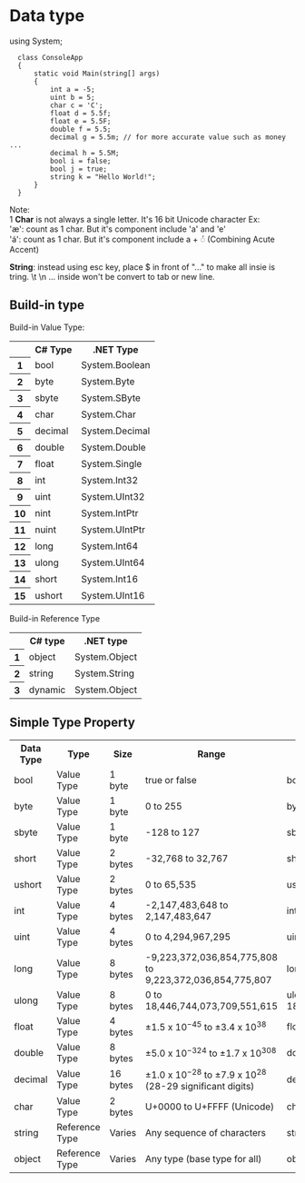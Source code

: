 # Data type
using System;
```
  class ConsoleApp
  {
      static void Main(string[] args)
      {
          int a = -5;
          uint b = 5;
          char c = 'C';
          float d = 5.5f;
          float e = 5.5F;
          double f = 5.5;
          decimal g = 5.5m; // for more accurate value such as money ...
          decimal h = 5.5M;
          bool i = false;
          bool j = true;
          string k = "Hello World!";
      }
  }
```
Note: <br>
1 <strong>Char</strong> is not always a single letter. It's 16 bit Unicode character
Ex: <br> 
'æ': count as 1 char. But it's component include 'a' and 'e' <br>
'á': count as 1 char. But it's component include a + ◌́ (Combining Acute Accent)<br>

<strong>String</strong>: instead using esc key, place $ in front of "..." to make all insie is tring. \t \n ... inside won't be convert to tab or new line.
 

## Build-in type
Build-in Value Type:

<table>
    <tr>
        <th></th>
        <th>C# Type</th>
        <th>.NET Type</th>
    </tr>
    <tr>
        <th>1</th>
        <td>bool</td>
        <td>System.Boolean</td>
    </tr>
    <tr>
        <th>2</th>
        <td>byte</td>
        <td>System.Byte</td>
    </tr>
    <tr>
        <th>3</th>
        <td>sbyte</td>
        <td>System.SByte</td>
    </tr>
    <tr>
        <th>4</th>
        <td>char</td>
        <td>System.Char</td>
    </tr>
    <tr>
        <th>5</th>
        <td>decimal</td>
        <td>System.Decimal</td>
    </tr>
    <tr>
        <th>6</th>
        <td>double</td>
        <td>System.Double</td>
    </tr>
    <tr>
        <th>7</th>
        <td>float</td>
        <td>System.Single</td>
    </tr>
    <tr>
        <th>8</th>
        <td>int</td>
        <td>System.Int32</td>
    </tr>
    <tr>
        <th>9</th>
        <td>uint</td>
        <td>System.UInt32</td>
    </tr>
    <tr>
        <th>10</th>
        <td>nint</td>
        <td>System.IntPtr</td>
    </tr>
    <tr>
        <th>11</th>
        <td>nuint</td>
        <td>System.UIntPtr</td>
    </tr>
    <tr>
        <th>12</th>
        <td>long</td>
        <td>System.Int64</td>
    </tr>
    <tr>
        <th>13</th>
        <td>ulong</td>
        <td>System.UInt64</td>
    </tr>
    <tr>
        <th>14</th>
        <td>short</td>
        <td>System.Int16</td>
    </tr>
    <tr>
        <th>15</th>
        <td>ushort</td>
        <td>System.UInt16</td>
    </tr>
</table>

Build-in Reference Type
<table>
    <tr>
        <th></th>
        <th>C# type</th>
        <th>.NET type</th>
    </tr>
    <tr>
        <th>1</th>
        <td>object</td>
        <td>System.Object</td>
    </tr>
    <tr>
        <th>2</th>
        <td>string</td>
        <td>System.String</td>
    </tr>
    <tr>
        <th>3</th>
        <td>dynamic</td>
        <td>System.Object</td>
    </tr>
</table>

## Simple Type Property

<table>
    <tr>
        <th>Data Type</th>
        <th>Type</th>
        <th>Size</th>
        <th>Range</th>
        <th>Example</th>
        <th>Nullable</th>
        <th>Default Value</th>
    </tr>
    <tr>
        <td>bool</td>
        <td>Value Type</td>
        <td>1 byte</td>
        <td>true or false</td>
        <td>bool isActive = true;</td>
        <td>Yes</td>
        <td>false</td>
    </tr>
    <tr>
        <td>byte</td>
        <td>Value Type</td>
        <td>1 byte</td>
        <td>0 to 255</td>
        <td>byte b = 255;</td>
        <td>Yes</td>
        <td>0</td>
    </tr>
    <tr>
        <td>sbyte</td>
        <td>Value Type</td>
        <td>1 byte</td>
        <td>-128 to 127</td>
        <td>sbyte sb = -128;</td>
        <td>Yes</td>
        <td>0</td>
    </tr>
    <tr>
        <td>short</td>
        <td>Value Type</td>
        <td>2 bytes</td>
        <td>-32,768 to 32,767</td>
        <td>short s = 30000;</td>
        <td>Yes</td>
        <td>0</td>
    </tr>
    <tr>
        <td>ushort</td>
        <td>Value Type</td>
        <td>2 bytes</td>
        <td>0 to 65,535</td>
        <td>ushort us = 65535;</td>
        <td>Yes</td>
        <td>0</td>
    </tr>
    <tr>
        <td>int</td>
        <td>Value Type</td>
        <td>4 bytes</td>
        <td>-2,147,483,648 to 2,147,483,647</td>
        <td>int i = 100;</td>
        <td>Yes</td>
        <td>0</td>
    </tr>
    <tr>
        <td>uint</td>
        <td>Value Type</td>
        <td>4 bytes</td>
        <td>0 to 4,294,967,295</td>
        <td>uint ui = 4000000000;</td>
        <td>Yes</td>
        <td>0</td>
    </tr>
    <tr>
        <td>long</td>
        <td>Value Type</td>
        <td>8 bytes</td>
        <td>-9,223,372,036,854,775,808 to 9,223,372,036,854,775,807</td>
        <td>long l = 10000000000;</td>
        <td>Yes</td>
        <td>0</td>
    </tr>
    <tr>
        <td>ulong</td>
        <td>Value Type</td>
        <td>8 bytes</td>
        <td>0 to 18,446,744,073,709,551,615</td>
        <td>ulong ul = 18446744073709551615;</td>
        <td>Yes</td>
        <td>0</td>
    </tr>
    <tr>
        <td>float</td>
        <td>Value Type</td>
        <td>4 bytes</td>
        <td>±1.5 x 10<sup>−45</sup> to ±3.4 x 10<sup>38</sup></td>
        <td>float f = 3.14f;</td>
        <td>Yes</td>
        <td>0.0f</td>
    </tr>
    <tr>
        <td>double</td>
        <td>Value Type</td>
        <td>8 bytes</td>
        <td>±5.0 x 10<sup>−324</sup> to ±1.7 x 10<sup>308</sup></td>
        <td>double d = 3.14;</td>
        <td>Yes</td>
        <td>0.0</td>
    </tr>
    <tr>
        <td>decimal</td>
        <td>Value Type</td>
        <td>16 bytes</td>
        <td>±1.0 x 10<sup>−28</sup> to ±7.9 x 10<sup>28</sup> (28-29 significant digits)</td>
        <td>decimal dec = 19.99m;</td>
        <td>Yes</td>
        <td>0.0</td>
    </tr>
    <tr>
        <td>char</td>
        <td>Value Type</td>
        <td>2 bytes</td>
        <td>U+0000 to U+FFFF (Unicode)</td>
        <td>char c = 'A';</td>
        <td>Yes</td>
        <td>'\0'</td>
    </tr>
    <tr>
        <td>string</td>
        <td>Reference Type</td>
        <td>Varies</td>
        <td>Any sequence of characters</td>
        <td>string str = "Hello";</td>
        <td>Yes</td>
        <td>null</td>
    </tr>
    <tr>
        <td>object</td>
        <td>Reference Type</td>
        <td>Varies</td>
        <td>Any type (base type for all)</td>
        <td>object obj = new object();</td>
        <td>Yes</td>
        <td>null</td>
    </tr>
</table>
